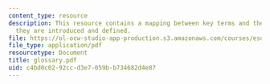 ```yaml
---
content_type: resource
description: This resource contains a mapping between key terms and the lectures where
  they are introduced and defined.
file: https://ol-ocw-studio-app-production.s3.amazonaws.com/courses/esd-34-system-architecture-january-iap-2007/c4bd0c0292ccd3e7059bb734682d4e87_glossary.pdf
file_type: application/pdf
resourcetype: Document
title: glossary.pdf
uid: c4bd0c02-92cc-d3e7-059b-b734682d4e87
---
```

